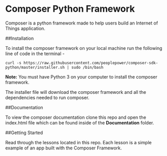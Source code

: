 # Composer Python Framework

Composer is a python framework made to help users build an Internet of Things application.

##Installation

To install the composer framework on your local machine run the following line of code in the terminal - 

`curl -s https://raw.githubusercontent.com/peoplepower/composer-sdk-python/master/installer.sh | sudo /bin/bash`

**Note:** You must have Python 3  on your computer to install the composer framework.

The installer file will download the composer framework and all the dependencies needed to run composer.

##Documentation

To view the composer documentation clone this repo and open the index.html file which can be found inside of the **Documentation** folder.

##Getting Started

Read through the lessons located in this repo. Each lesson is a simple example of an app built with the Composer Framework.

